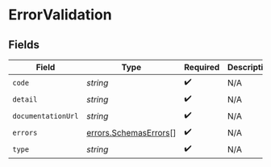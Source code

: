 # ErrorValidation


## Fields

| Field                                                          | Type                                                           | Required                                                       | Description                                                    |
| -------------------------------------------------------------- | -------------------------------------------------------------- | -------------------------------------------------------------- | -------------------------------------------------------------- |
| `code`                                                         | *string*                                                       | :heavy_check_mark:                                             | N/A                                                            |
| `detail`                                                       | *string*                                                       | :heavy_check_mark:                                             | N/A                                                            |
| `documentationUrl`                                             | *string*                                                       | :heavy_check_mark:                                             | N/A                                                            |
| `errors`                                                       | [errors.SchemasErrors](../../models/errors/schemaserrors.md)[] | :heavy_check_mark:                                             | N/A                                                            |
| `type`                                                         | *string*                                                       | :heavy_check_mark:                                             | N/A                                                            |